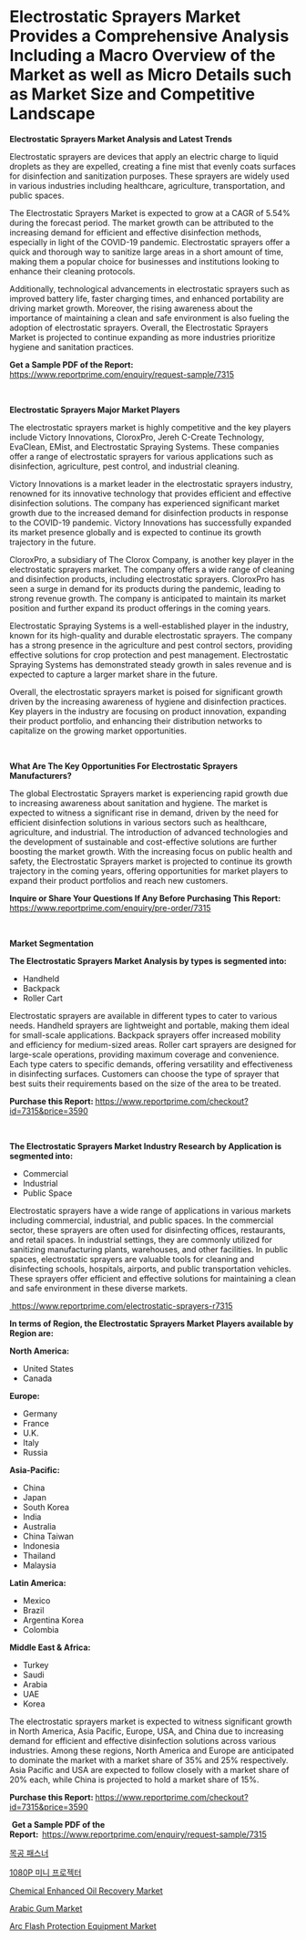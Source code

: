 <p><h1>Electrostatic Sprayers Market Provides a Comprehensive Analysis Including a Macro Overview of the Market as well as Micro Details such as Market Size and Competitive Landscape</h1></p><p><strong>Electrostatic Sprayers Market Analysis and Latest Trends</strong></p>
<p><p>Electrostatic sprayers are devices that apply an electric charge to liquid droplets as they are expelled, creating a fine mist that evenly coats surfaces for disinfection and sanitization purposes. These sprayers are widely used in various industries including healthcare, agriculture, transportation, and public spaces.</p><p>The Electrostatic Sprayers Market is expected to grow at a CAGR of 5.54% during the forecast period. The market growth can be attributed to the increasing demand for efficient and effective disinfection methods, especially in light of the COVID-19 pandemic. Electrostatic sprayers offer a quick and thorough way to sanitize large areas in a short amount of time, making them a popular choice for businesses and institutions looking to enhance their cleaning protocols.</p><p>Additionally, technological advancements in electrostatic sprayers such as improved battery life, faster charging times, and enhanced portability are driving market growth. Moreover, the rising awareness about the importance of maintaining a clean and safe environment is also fueling the adoption of electrostatic sprayers. Overall, the Electrostatic Sprayers Market is projected to continue expanding as more industries prioritize hygiene and sanitation practices.</p></p>
<p><strong>Get a Sample PDF of the Report:&nbsp;</strong> <a href="https://www.reportprime.com/enquiry/request-sample/7315">https://www.reportprime.com/enquiry/request-sample/7315</a></p>
<p>&nbsp;</p>
<p><strong>Electrostatic Sprayers Major Market Players</strong></p>
<p><p>The electrostatic sprayers market is highly competitive and the key players include Victory Innovations, CloroxPro, Jereh C-Create Technology, EvaClean, EMist, and Electrostatic Spraying Systems. These companies offer a range of electrostatic sprayers for various applications such as disinfection, agriculture, pest control, and industrial cleaning.</p><p>Victory Innovations is a market leader in the electrostatic sprayers industry, renowned for its innovative technology that provides efficient and effective disinfection solutions. The company has experienced significant market growth due to the increased demand for disinfection products in response to the COVID-19 pandemic. Victory Innovations has successfully expanded its market presence globally and is expected to continue its growth trajectory in the future.</p><p>CloroxPro, a subsidiary of The Clorox Company, is another key player in the electrostatic sprayers market. The company offers a wide range of cleaning and disinfection products, including electrostatic sprayers. CloroxPro has seen a surge in demand for its products during the pandemic, leading to strong revenue growth. The company is anticipated to maintain its market position and further expand its product offerings in the coming years.</p><p>Electrostatic Spraying Systems is a well-established player in the industry, known for its high-quality and durable electrostatic sprayers. The company has a strong presence in the agriculture and pest control sectors, providing effective solutions for crop protection and pest management. Electrostatic Spraying Systems has demonstrated steady growth in sales revenue and is expected to capture a larger market share in the future.</p><p>Overall, the electrostatic sprayers market is poised for significant growth driven by the increasing awareness of hygiene and disinfection practices. Key players in the industry are focusing on product innovation, expanding their product portfolio, and enhancing their distribution networks to capitalize on the growing market opportunities.</p></p>
<p>&nbsp;</p>
<p><strong>What Are The Key Opportunities For Electrostatic Sprayers Manufacturers?</strong></p>
<p><p>The global Electrostatic Sprayers market is experiencing rapid growth due to increasing awareness about sanitation and hygiene. The market is expected to witness a significant rise in demand, driven by the need for efficient disinfection solutions in various sectors such as healthcare, agriculture, and industrial. The introduction of advanced technologies and the development of sustainable and cost-effective solutions are further boosting the market growth. With the increasing focus on public health and safety, the Electrostatic Sprayers market is projected to continue its growth trajectory in the coming years, offering opportunities for market players to expand their product portfolios and reach new customers.</p></p>
<p><strong>Inquire or Share Your Questions If Any Before Purchasing This Report:</strong> <a href="https://www.reportprime.com/enquiry/pre-order/7315">https://www.reportprime.com/enquiry/pre-order/7315</a></p>
<p>&nbsp;</p>
<p><strong>Market Segmentation</strong></p>
<p><strong>The Electrostatic Sprayers Market Analysis by types is segmented into:</strong></p>
<p><ul><li>Handheld</li><li>Backpack</li><li>Roller Cart</li></ul></p>
<p><p>Electrostatic sprayers are available in different types to cater to various needs. Handheld sprayers are lightweight and portable, making them ideal for small-scale applications. Backpack sprayers offer increased mobility and efficiency for medium-sized areas. Roller cart sprayers are designed for large-scale operations, providing maximum coverage and convenience. Each type caters to specific demands, offering versatility and effectiveness in disinfecting surfaces. Customers can choose the type of sprayer that best suits their requirements based on the size of the area to be treated.</p></p>
<p><strong>Purchase this Report:&nbsp;</strong><a href="https://www.reportprime.com/checkout?id=7315&price=3590">https://www.reportprime.com/checkout?id=7315&price=3590</a></p>
<p>&nbsp;</p>
<p><strong>The Electrostatic Sprayers Market Industry Research by Application is segmented into:</strong></p>
<p><ul><li>Commercial</li><li>Industrial</li><li>Public Space</li></ul></p>
<p><p>Electrostatic sprayers have a wide range of applications in various markets including commercial, industrial, and public spaces. In the commercial sector, these sprayers are often used for disinfecting offices, restaurants, and retail spaces. In industrial settings, they are commonly utilized for sanitizing manufacturing plants, warehouses, and other facilities. In public spaces, electrostatic sprayers are valuable tools for cleaning and disinfecting schools, hospitals, airports, and public transportation vehicles. These sprayers offer efficient and effective solutions for maintaining a clean and safe environment in these diverse markets.</p></p>
<p><a href="https://www.reportprime.com/electrostatic-sprayers-r7315">&nbsp;https://www.reportprime.com/electrostatic-sprayers-r7315</a></p>
<p><strong>In terms of Region, the Electrostatic Sprayers Market Players available by Region are:</strong></p>
<p>
    <p> <strong> North America: </strong>
        <ul>
            <li>United States</li>
            <li>Canada</li>
        </ul>
        </p> 
    <p> <strong> Europe: </strong>
        <ul>
            <li>Germany</li>
            <li>France</li>
            <li>U.K.</li>
            <li>Italy</li>
            <li>Russia</li>
        </ul>
        </p> 
    <p> <strong> Asia-Pacific: </strong>
        <ul>
            <li>China</li>
            <li>Japan</li>
            <li>South Korea</li>
            <li>India</li>
            <li>Australia</li>
            <li>China Taiwan</li>
            <li>Indonesia</li>
            <li>Thailand</li>
            <li>Malaysia</li>
        </ul>
        </p> 
    <p> <strong> Latin America: </strong>
        <ul>
            <li>Mexico</li>
            <li>Brazil</li>
            <li>Argentina Korea</li>
            <li>Colombia</li>
        </ul>
        </p> 
    <p> <strong> Middle East & Africa: </strong>
        <ul>
            <li>Turkey</li>
            <li>Saudi</li>
            <li>Arabia</li>
            <li>UAE</li>
            <li>Korea</li>
        </ul>
    </p>
    </p>
<p><p>The electrostatic sprayers market is expected to witness significant growth in North America, Asia Pacific, Europe, USA, and China due to increasing demand for efficient and effective disinfection solutions across various industries. Among these regions, North America and Europe are anticipated to dominate the market with a market share of 35% and 25% respectively. Asia Pacific and USA are expected to follow closely with a market share of 20% each, while China is projected to hold a market share of 15%.</p></p>
<p><strong>Purchase this Report: </strong><a href="https://www.reportprime.com/checkout?id=7315&price=3590">https://www.reportprime.com/checkout?id=7315&price=3590</a></p>
<p>&nbsp;<strong>Get a Sample PDF of the Report:&nbsp;&nbsp;</strong><a href="https://www.reportprime.com/enquiry/request-sample/7315">https://www.reportprime.com/enquiry/request-sample/7315</a></p>
<p><strong></strong></p>
<p><p><a href="https://medium.com/@vallieemard2023/%EB%AA%A9%EA%B3%B5%EA%B8%88%EC%86%8D-%EB%B6%80%EC%B0%A9%EC%9E%90-%EC%8B%9C%EC%9E%A5-%EB%B6%84%EC%84%9D-%EA%B7%B8-%EC%97%B0%ED%8F%89%EA%B7%A0-%EC%84%B1%EC%9E%A5%EB%A5%A0-%EC%8B%9C%EC%9E%A5-%EC%84%B8%EB%B6%84%ED%99%94-%EB%B0%8F-%EA%B8%80%EB%A1%9C%EB%B2%8C-%EC%82%B0%EC%97%85-%ED%98%84%ED%99%A9-cc757b8827d2">목공 패스너</a></p><p><a href="https://github.com/iansanftyord09878/Market-Research-Report-List-1/blob/main/509720022513.md">1080P 미니 프로젝터</a></p><p><a href="https://www.linkedin.com/pulse/chemical-enhanced-oil-recovery-market-size-share-amp-trends-wjbhc?trackingId=Mcgs2T1CMu4u2E%2FtGdEIXQ%3D%3D">Chemical Enhanced Oil Recovery Market</a></p><p><a href="https://www.linkedin.com/pulse/arabic-gum-market-size-evaluating-its-trends-growth-9x8cf?trackingId=H7dgSZfSv01yJA2%2BU3PJVg%3D%3D">Arabic Gum Market</a></p><p><a href="https://github.com/jsmusil/Market-Research-Report-List-2/blob/main/arc-flash-protection-equipment-market.md">Arc Flash Protection Equipment Market</a></p></p>